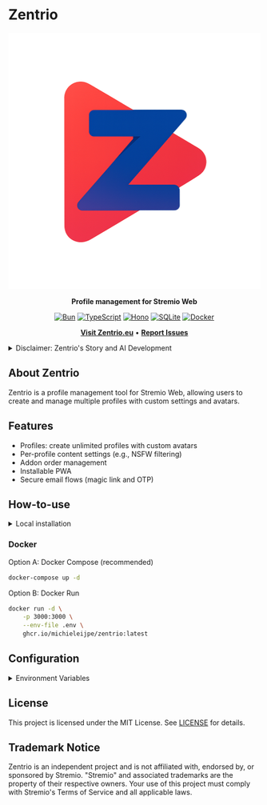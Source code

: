 # Zentrio

<div align="center">
  <img src="app/src/static/logo/icon-512.png" alt="Zentrio Icon" width="512" height="512" />

  <strong>Profile management for Stremio Web</strong>

  <a href="https://bun.sh"><img src="https://img.shields.io/badge/Bun-000000?style=for-the-badge&logo=bun&logoColor=white" alt="Bun"></a>
  <a href="https://www.typescriptlang.org/"><img src="https://img.shields.io/badge/TypeScript-3178C6?style=for-the-badge&logo=typescript&logoColor=white" alt="TypeScript"></a>
  <a href="https://hono.dev/"><img src="https://img.shields.io/badge/Hono-FF6A00?style=for-the-badge&logo=hono&logoColor=white" alt="Hono"></a>
  <a href="https://www.sqlite.org/"><img src="https://img.shields.io/badge/SQLite-07405E?style=for-the-badge&logo=sqlite&logoColor=white" alt="SQLite"></a>
  <a href="https://www.docker.com/"><img src="https://img.shields.io/badge/Docker-2496ED?style=for-the-badge&logo=docker&logoColor=white" alt="Docker"></a>

  <a href="https://zentrio.eu"><strong>Visit Zentrio.eu</strong></a> •
  <a href="https://github.com/MichielEijpe/Zentrio/issues"><strong>Report Issues</strong></a>
</div>

<details>
<summary>Disclaimer: Zentrio's Story and AI Development</summary>

Zentrio is primarily an AI-coded project. Almost all of its codebase was generated with the assistance of AI models, demonstrating the potential of artificial intelligence in software development.

This project aims to provide profile management capabilities for Stremio Web, allowing users to create and manage multiple profiles with custom settings and avatars.

While in pre-alpha stage, Zentrio represents an innovative approach to building applications using AI tools for development.
</details>

## About Zentrio

Zentrio is a profile management tool for Stremio Web, allowing users to create and manage multiple profiles with custom settings and avatars.

## Features

-   Profiles: create unlimited profiles with custom avatars
-   Per-profile content settings (e.g., NSFW filtering)
-   Addon order management
-   Installable PWA
-   Secure email flows (magic link and OTP)

## How-to-use

<details>
<summary>Local installation</summary>

Prerequisites:

-   Bun 1.x (https://bun.sh)
-   Git

Setup:

```bash
# Clone and configure environment
git clone https://github.com/MichielEijpe/Zentrio.git
cd Zentrio
cp .env.example .env
# Edit .env (see "Configuration" below)

# Install and run the app
cd app
bun install
bun run dev          # hot reload
# or: bun run src/index.ts
```
</details>

### Docker
Option A: Docker Compose (recommended)

```bash
docker-compose up -d
```

Option B: Docker Run

```bash
docker run -d \
    -p 3000:3000 \
    --env-file .env \
    ghcr.io/michieleijpe/zentrio:latest
```
## Configuration

<details>
<summary>Environment Variables</summary>

| Variable | Description | Default |
|---|---|---|
| DATABASE\_URL | URL for the SQLite database. | ./data/zentrio.db |
| AUTH\_SECRET | Secret key for authentication.  | your-super-secret-auth-key-change-this-in-production |
| ENCRYPTION\_KEY | Secret key for encryption. | your-super-secret-encryption-key-change-this-in-production |
| PORT | Port the server listens on. | 3000 |
| NODE\_ENV | Environment the server is running in. | production |
| APP\_URL | URL of the application. | http://localhost:3000 |
| EMAIL\_HOST | Hostname of the SMTP server. | smtp.gmail.com |
| EMAIL\_PORT | Port of the SMTP server. | 587 |
| EMAIL\_SECURE | Whether the SMTP connection is secure. | false |
| EMAIL\_USER | Username for the SMTP server. | your-email@gmail.com |
| EMAIL\_PASS | Password for the SMTP server. | your-app-password |
| EMAIL\_FROM | Email address to send emails from. | noreply@zentrio.app |
| RATE\_LIMIT\_WINDOW\_MS | Time window for rate limiting in milliseconds. | 900000 |
| RATE\_LIMIT\_LIMIT | Maximum number of requests per IP in the rate limiting window. | 100 |
| PROXY\_LOGS | Controls the request/proxy logger middleware. | true |
| STREMIO\_LOGS | Controls verbose logs for the /stremio route. | false |

</details>

## License

This project is licensed under the MIT License. See [LICENSE](LICENSE) for details.

## Trademark Notice

Zentrio is an independent project and is not affiliated with, endorsed by, or sponsored by Stremio. "Stremio" and associated trademarks are the property of their respective owners. Your use of this project must comply with Stremio's Terms of Service and all applicable laws.
